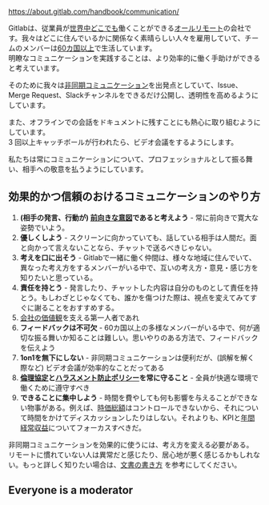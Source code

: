 https://about.gitlab.com/handbook/communication/


Gitlabは、従業員が[世界中どこでも](https://about.gitlab.com/jobs/faq/#country-hiring-guidelines)働くことができる[オールリモート](https://about.gitlab.com/company/culture/all-remote/#advantages-for-organizations)の会社です。我々はどこに住んでいるかに関係なく素晴らしい人々を雇用していて、チームのメンバーは[60カ国以上](https://about.gitlab.com/company/team/)で生活しています。  
明瞭なコミュニケーションを実践することは、より効率的に働く手助けができると考えています。

そのために我々は[非同期コミュニケーション](https://about.gitlab.com/company/culture/all-remote/asynchronous/)を出発点としていて、Issue、Merge Request、Slackチャンネルをできるだけ公開し、透明性を高めるようにしています。  

また、オフラインでの会話をドキュメントに残すことにも熱心に取り組むようにしています。  
3 回以上キャッチボールが行われたら、ビデオ会議をするようにします。

私たちは常にコミュニケーションについて、プロフェッショナルとして振る舞い、相手への敬意を払うようにしています。

## 効果的かつ信頼のおけるコミュニケーションのやり方
1. **(相手の発言、行動が) [前向きな意図](https://about.gitlab.com/handbook/communication/)であると考えよう** - 常に前向きで寛大な姿勢でいよう。
2. **優しくしよう** - スクリーンに向かっていても、話している相手は人間だ。面と向かって言えないことなら、チャットで送るべきじゃない。 
3. **考えを口に出そう** - Gitlabで一緒に働く仲間は、様々な地域に住んでいて、異なった考え方をするメンバーがいる中で、互いの考え方・意見・感じ方を知りたいと思っている。
4. **責任を持とう** - 発言したり、チャットした内容は自分のものとして責任を持とう。もしわざとじゃなくても、誰かを傷つけた際は、視点を変えてみてすぐに謝ることをおすすめする。
5. [会社の価値観](https://about.gitlab.com/handbook/values/)を支える第一人者であれ
6. **フィードバックは不可欠** - 60カ国以上の多様なメンバーがいる中で、何が適切な振る舞いか知ることは難しい。思いやりのある方法で、フィードバックを伝えよう
7. **1on1を無下にしない** - 非同期コミュニケーションは便利だが、(誤解を解く際など) ビデオ会議が効率的なことだってある
8. **[倫理協定](https://ir.gitlab.com/static-files/7d8c7eb3-cb17-4d68-a607-1b7a1fa1c95d)と[ハラスメント防止ポリシー](https://about.gitlab.com/handbook/anti-harassment/)を常に守ること** - 全員が快適な環境で働くために遵守すべき
9. **できることに集中しよう** - 時間を費やしても何も影響を与えることができない物事がある。例えば、[時価総額](https://about.gitlab.com/handbook/being-a-public-company/#market-capitalization)はコントロールできないから、それについて時間をかけてディスカッションしたりはしない。それよりも、KPIと[年間経常収益](https://about.gitlab.com/handbook/sales/sales-term-glossary/arr-in-practice/)についてフォーカスすべきだ。

非同期コミュニケーションを効果的に使うには、考え方を変える必要がある。  リモートに慣れていない人は異常だと感じたり、居心地が悪く感じるかもしれない。もっと詳しく知りたい場合は、[文書の書き方](https://about.gitlab.com/company/culture/all-remote/effective-communication/) を参考にしてください。

## Everyone is a moderator